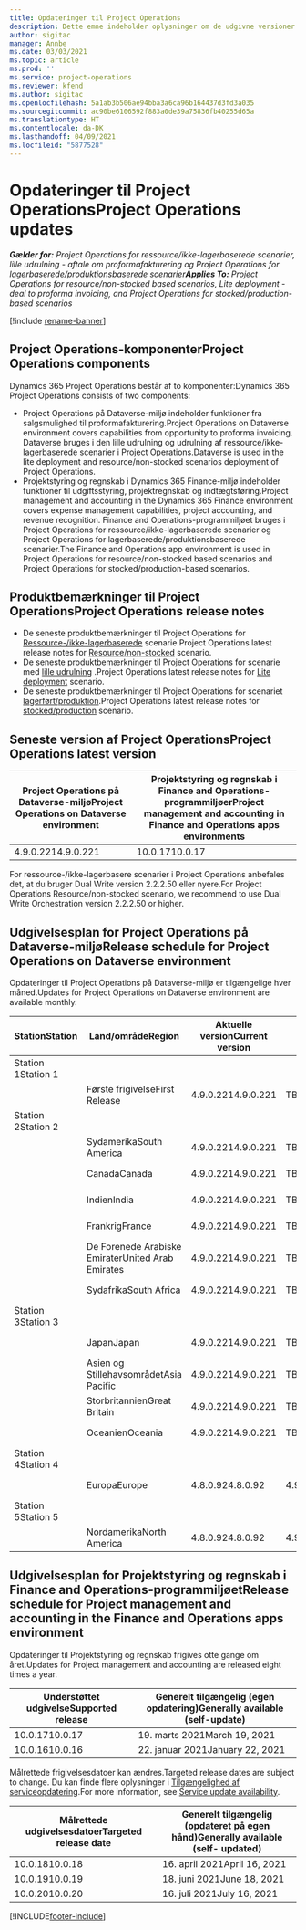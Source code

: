 ```yaml
---
title: Opdateringer til Project Operations
description: Dette emne indeholder oplysninger om de udgivne versioner af Dynamics 365 Project Operations.
author: sigitac
manager: Annbe
ms.date: 03/03/2021
ms.topic: article
ms.prod: ''
ms.service: project-operations
ms.reviewer: kfend
ms.author: sigitac
ms.openlocfilehash: 5a1ab3b506ae94bba3a6ca96b164437d3fd3a035
ms.sourcegitcommit: ac90be6106592f883a0de39a75836fb40255d65a
ms.translationtype: HT
ms.contentlocale: da-DK
ms.lasthandoff: 04/09/2021
ms.locfileid: "5877528"
---
```

# <a name="project-operations-updates"></a><span data-ttu-id="f18d4-103">Opdateringer til Project Operations</span><span class="sxs-lookup"><span data-stu-id="f18d4-103">Project Operations updates</span></span>

<span data-ttu-id="f18d4-104">_**Gælder for:** Project Operations for ressource/ikke-lagerbaserede scenarier, lille udrulning - aftale om proformafakturering og Project Operations for lagerbaserede/produktionsbaserede scenarier_</span><span class="sxs-lookup"><span data-stu-id="f18d4-104">_**Applies To:** Project Operations for resource/non-stocked based scenarios, Lite deployment - deal to proforma invoicing, and Project Operations for stocked/production-based scenarios_</span></span>

[!include [rename-banner](~/includes/cc-data-platform-banner.md)]

## <a name="project-operations-components"></a><span data-ttu-id="f18d4-105">Project Operations-komponenter</span><span class="sxs-lookup"><span data-stu-id="f18d4-105">Project Operations components</span></span>

<span data-ttu-id="f18d4-106">Dynamics 365 Project Operations består af to komponenter:</span><span class="sxs-lookup"><span data-stu-id="f18d4-106">Dynamics 365 Project Operations consists of two components:</span></span>

- <span data-ttu-id="f18d4-107">Project Operations på Dataverse-miljø indeholder funktioner fra salgsmulighed til proformafakturering.</span><span class="sxs-lookup"><span data-stu-id="f18d4-107">Project Operations on Dataverse environment covers capabilities from opportunity to proforma invoicing.</span></span> <span data-ttu-id="f18d4-108">Dataverse bruges i den lille udrulning og udrulning af ressource/ikke-lagerbaserede scenarier i Project Operations.</span><span class="sxs-lookup"><span data-stu-id="f18d4-108">Dataverse is used in the lite deployment and resource/non-stocked scenarios deployment of Project Operations.</span></span>
- <span data-ttu-id="f18d4-109">Projektstyring og regnskab i Dynamics 365 Finance-miljø indeholder funktioner til udgiftsstyring, projektregnskab og indtægtsføring.</span><span class="sxs-lookup"><span data-stu-id="f18d4-109">Project management and accounting in the Dynamics 365 Finance environment covers expense management capabilities, project accounting, and revenue recognition.</span></span> <span data-ttu-id="f18d4-110">Finance and Operations-programmiljøet bruges i Project Operations for ressource/ikke-lagerbaserede scenarier og Project Operations for lagerbaserede/produktionsbaserede scenarier.</span><span class="sxs-lookup"><span data-stu-id="f18d4-110">The Finance and Operations app environment is used in Project Operations for resource/non-stocked based scenarios and Project Operations for stocked/production-based scenarios.</span></span>

## <a name="project-operations-release-notes"></a><span data-ttu-id="f18d4-111">Produktbemærkninger til Project Operations</span><span class="sxs-lookup"><span data-stu-id="f18d4-111">Project Operations release notes</span></span>
- <span data-ttu-id="f18d4-112">De seneste produktbemærkninger til Project Operations for [Ressource-/ikke-lagerbaserede](whats-new-apr-2021-resource-based.md) scenarie.</span><span class="sxs-lookup"><span data-stu-id="f18d4-112">Project Operations latest release notes for [Resource/non-stocked](whats-new-apr-2021-resource-based.md) scenario.</span></span>
- <span data-ttu-id="f18d4-113">De seneste produktbemærkninger til Project Operations for scenarie med [lille udrulning](../pro/whats-new/whats-new-apr-2021-lite.md) .</span><span class="sxs-lookup"><span data-stu-id="f18d4-113">Project Operations latest release notes for [Lite deployment](../pro/whats-new/whats-new-apr-2021-lite.md) scenario.</span></span>
- <span data-ttu-id="f18d4-114">De seneste produktbemærkninger til Project Operations for scenariet [lagerført/produktion](../prod-pma/whats-new/whats-new-mar-2021-stocked.md).</span><span class="sxs-lookup"><span data-stu-id="f18d4-114">Project Operations latest release notes for [stocked/production](../prod-pma/whats-new/whats-new-mar-2021-stocked.md) scenario.</span></span>

## <a name="project-operations-latest-version"></a><span data-ttu-id="f18d4-115">Seneste version af Project Operations</span><span class="sxs-lookup"><span data-stu-id="f18d4-115">Project Operations latest version</span></span>

| <span data-ttu-id="f18d4-116">Project Operations på Dataverse-miljø</span><span class="sxs-lookup"><span data-stu-id="f18d4-116">Project Operations on Dataverse environment</span></span> | <span data-ttu-id="f18d4-117">Projektstyring og regnskab i Finance and Operations-programmiljøer</span><span class="sxs-lookup"><span data-stu-id="f18d4-117">Project management and accounting in Finance and Operations apps environments</span></span> | 
| --- | --- |
| <span data-ttu-id="f18d4-118">4.9.0.221</span><span class="sxs-lookup"><span data-stu-id="f18d4-118">4.9.0.221</span></span> | <span data-ttu-id="f18d4-119">10.0.17</span><span class="sxs-lookup"><span data-stu-id="f18d4-119">10.0.17</span></span> |

<span data-ttu-id="f18d4-120">For ressource-/ikke-lagerbasere scenarier i Project Operations anbefales det, at du bruger Dual Write version 2.2.2.50 eller nyere.</span><span class="sxs-lookup"><span data-stu-id="f18d4-120">For Project Operations Resource/non-stocked scenario, we recommend to use Dual Write Orchestration version 2.2.2.50 or higher.</span></span>

## <a name="release-schedule-for-project-operations-on-dataverse-environment"></a><span data-ttu-id="f18d4-121">Udgivelsesplan for Project Operations på Dataverse-miljø</span><span class="sxs-lookup"><span data-stu-id="f18d4-121">Release schedule for Project Operations on Dataverse environment</span></span>

<span data-ttu-id="f18d4-122">Opdateringer til Project Operations på Dataverse-miljø er tilgængelige hver måned.</span><span class="sxs-lookup"><span data-stu-id="f18d4-122">Updates for Project Operations on Dataverse environment are available monthly.</span></span> 

| <span data-ttu-id="f18d4-123">Station</span><span class="sxs-lookup"><span data-stu-id="f18d4-123">Station</span></span>   | <span data-ttu-id="f18d4-124">Land/område</span><span class="sxs-lookup"><span data-stu-id="f18d4-124">Region</span></span>        | <span data-ttu-id="f18d4-125">Aktuelle version</span><span class="sxs-lookup"><span data-stu-id="f18d4-125">Current version</span></span> | <span data-ttu-id="f18d4-126">Næste version</span><span class="sxs-lookup"><span data-stu-id="f18d4-126">Next version</span></span> | <span data-ttu-id="f18d4-127">Generelt tilgængelige</span><span class="sxs-lookup"><span data-stu-id="f18d4-127">Generally available</span></span> |
|-----------|---------------|-----------------|--------------|---------------------|
| <span data-ttu-id="f18d4-128">Station 1</span><span class="sxs-lookup"><span data-stu-id="f18d4-128">Station 1</span></span> |   &nbsp;      |    &nbsp;       | &nbsp;       |      &nbsp;         |
|   &nbsp;  | <span data-ttu-id="f18d4-129">Første frigivelse</span><span class="sxs-lookup"><span data-stu-id="f18d4-129">First Release</span></span> |  <span data-ttu-id="f18d4-130">4.9.0.221</span><span class="sxs-lookup"><span data-stu-id="f18d4-130">4.9.0.221</span></span>       | <span data-ttu-id="f18d4-131">TBD</span><span class="sxs-lookup"><span data-stu-id="f18d4-131">TBD</span></span>     | <span data-ttu-id="f18d4-132">23-apr-21</span><span class="sxs-lookup"><span data-stu-id="f18d4-132">23-Apr-21</span></span>           |
| <span data-ttu-id="f18d4-133">Station 2</span><span class="sxs-lookup"><span data-stu-id="f18d4-133">Station 2</span></span> |   &nbsp;      |    &nbsp;       | &nbsp;       |      &nbsp;         |
|   &nbsp;  | <span data-ttu-id="f18d4-134">Sydamerika</span><span class="sxs-lookup"><span data-stu-id="f18d4-134">South America</span></span> |  <span data-ttu-id="f18d4-135">4.9.0.221</span><span class="sxs-lookup"><span data-stu-id="f18d4-135">4.9.0.221</span></span>       | <span data-ttu-id="f18d4-136">TBD</span><span class="sxs-lookup"><span data-stu-id="f18d4-136">TBD</span></span>     | <span data-ttu-id="f18d4-137">23-apr-21</span><span class="sxs-lookup"><span data-stu-id="f18d4-137">23-Apr-21</span></span>           |
|    &nbsp; | <span data-ttu-id="f18d4-138">Canada</span><span class="sxs-lookup"><span data-stu-id="f18d4-138">Canada</span></span>        |  <span data-ttu-id="f18d4-139">4.9.0.221</span><span class="sxs-lookup"><span data-stu-id="f18d4-139">4.9.0.221</span></span>       | <span data-ttu-id="f18d4-140">TBD</span><span class="sxs-lookup"><span data-stu-id="f18d4-140">TBD</span></span>     | <span data-ttu-id="f18d4-141">23-apr-21</span><span class="sxs-lookup"><span data-stu-id="f18d4-141">23-Apr-21</span></span>           |
|   &nbsp;  | <span data-ttu-id="f18d4-142">Indien</span><span class="sxs-lookup"><span data-stu-id="f18d4-142">India</span></span>         |  <span data-ttu-id="f18d4-143">4.9.0.221</span><span class="sxs-lookup"><span data-stu-id="f18d4-143">4.9.0.221</span></span>       | <span data-ttu-id="f18d4-144">TBD</span><span class="sxs-lookup"><span data-stu-id="f18d4-144">TBD</span></span>     | <span data-ttu-id="f18d4-145">23-apr-21</span><span class="sxs-lookup"><span data-stu-id="f18d4-145">23-Apr-21</span></span>           |
|   &nbsp;  | <span data-ttu-id="f18d4-146">Frankrig</span><span class="sxs-lookup"><span data-stu-id="f18d4-146">France</span></span>         |  <span data-ttu-id="f18d4-147">4.9.0.221</span><span class="sxs-lookup"><span data-stu-id="f18d4-147">4.9.0.221</span></span>       | <span data-ttu-id="f18d4-148">TBD</span><span class="sxs-lookup"><span data-stu-id="f18d4-148">TBD</span></span>     | <span data-ttu-id="f18d4-149">23-apr-21</span><span class="sxs-lookup"><span data-stu-id="f18d4-149">23-Apr-21</span></span>           |
|   &nbsp;  | <span data-ttu-id="f18d4-150">De Forenede Arabiske Emirater</span><span class="sxs-lookup"><span data-stu-id="f18d4-150">United Arab Emirates</span></span>         |  <span data-ttu-id="f18d4-151">4.9.0.221</span><span class="sxs-lookup"><span data-stu-id="f18d4-151">4.9.0.221</span></span>       | <span data-ttu-id="f18d4-152">TBD</span><span class="sxs-lookup"><span data-stu-id="f18d4-152">TBD</span></span>     | <span data-ttu-id="f18d4-153">23-apr-21</span><span class="sxs-lookup"><span data-stu-id="f18d4-153">23-Apr-21</span></span>           |
|   &nbsp;  | <span data-ttu-id="f18d4-154">Sydafrika</span><span class="sxs-lookup"><span data-stu-id="f18d4-154">South Africa</span></span>         |  <span data-ttu-id="f18d4-155">4.9.0.221</span><span class="sxs-lookup"><span data-stu-id="f18d4-155">4.9.0.221</span></span>       | <span data-ttu-id="f18d4-156">TBD</span><span class="sxs-lookup"><span data-stu-id="f18d4-156">TBD</span></span>     | <span data-ttu-id="f18d4-157">23-apr-21</span><span class="sxs-lookup"><span data-stu-id="f18d4-157">23-Apr-21</span></span>           |
| <span data-ttu-id="f18d4-158">Station 3</span><span class="sxs-lookup"><span data-stu-id="f18d4-158">Station 3</span></span>  |      &nbsp;   |     &nbsp;      |     &nbsp;   |      &nbsp;         |
|   &nbsp;  | <span data-ttu-id="f18d4-159">Japan</span><span class="sxs-lookup"><span data-stu-id="f18d4-159">Japan</span></span>         |  <span data-ttu-id="f18d4-160">4.9.0.221</span><span class="sxs-lookup"><span data-stu-id="f18d4-160">4.9.0.221</span></span>       | <span data-ttu-id="f18d4-161">TBD</span><span class="sxs-lookup"><span data-stu-id="f18d4-161">TBD</span></span>     | <span data-ttu-id="f18d4-162">30-apr-21</span><span class="sxs-lookup"><span data-stu-id="f18d4-162">30-Apr-21</span></span>           |
|   &nbsp;  | <span data-ttu-id="f18d4-163">Asien og Stillehavsområdet</span><span class="sxs-lookup"><span data-stu-id="f18d4-163">Asia Pacific</span></span>  |  <span data-ttu-id="f18d4-164">4.9.0.221</span><span class="sxs-lookup"><span data-stu-id="f18d4-164">4.9.0.221</span></span>       | <span data-ttu-id="f18d4-165">TBD</span><span class="sxs-lookup"><span data-stu-id="f18d4-165">TBD</span></span>     | <span data-ttu-id="f18d4-166">30-apr-21</span><span class="sxs-lookup"><span data-stu-id="f18d4-166">30-Apr-21</span></span>           |
|   &nbsp;  | <span data-ttu-id="f18d4-167">Storbritannien</span><span class="sxs-lookup"><span data-stu-id="f18d4-167">Great Britain</span></span> |  <span data-ttu-id="f18d4-168">4.9.0.221</span><span class="sxs-lookup"><span data-stu-id="f18d4-168">4.9.0.221</span></span>       | <span data-ttu-id="f18d4-169">TBD</span><span class="sxs-lookup"><span data-stu-id="f18d4-169">TBD</span></span>     | <span data-ttu-id="f18d4-170">30-apr-21</span><span class="sxs-lookup"><span data-stu-id="f18d4-170">30-Apr-21</span></span>           |
|   &nbsp;  | <span data-ttu-id="f18d4-171">Oceanien</span><span class="sxs-lookup"><span data-stu-id="f18d4-171">Oceania</span></span>       |  <span data-ttu-id="f18d4-172">4.9.0.221</span><span class="sxs-lookup"><span data-stu-id="f18d4-172">4.9.0.221</span></span>       | <span data-ttu-id="f18d4-173">TBD</span><span class="sxs-lookup"><span data-stu-id="f18d4-173">TBD</span></span>     | <span data-ttu-id="f18d4-174">30-apr-21</span><span class="sxs-lookup"><span data-stu-id="f18d4-174">30-Apr-21</span></span>           |
| <span data-ttu-id="f18d4-175">Station 4</span><span class="sxs-lookup"><span data-stu-id="f18d4-175">Station 4</span></span> |     &nbsp;    |     &nbsp;      |     &nbsp;   |      &nbsp;         |
|   &nbsp;  | <span data-ttu-id="f18d4-176">Europa</span><span class="sxs-lookup"><span data-stu-id="f18d4-176">Europe</span></span>        |  <span data-ttu-id="f18d4-177">4.8.0.92</span><span class="sxs-lookup"><span data-stu-id="f18d4-177">4.8.0.92</span></span>       | <span data-ttu-id="f18d4-178">4.9.0.221</span><span class="sxs-lookup"><span data-stu-id="f18d4-178">4.9.0.221</span></span>     | <span data-ttu-id="f18d4-179">16-apr-21</span><span class="sxs-lookup"><span data-stu-id="f18d4-179">16-Apr-21</span></span>           |
| <span data-ttu-id="f18d4-180">Station 5</span><span class="sxs-lookup"><span data-stu-id="f18d4-180">Station 5</span></span> |     &nbsp;    |     &nbsp;      |     &nbsp;   |      &nbsp;         |
|   &nbsp;  | <span data-ttu-id="f18d4-181">Nordamerika</span><span class="sxs-lookup"><span data-stu-id="f18d4-181">North America</span></span> |  <span data-ttu-id="f18d4-182">4.8.0.92</span><span class="sxs-lookup"><span data-stu-id="f18d4-182">4.8.0.92</span></span>       | <span data-ttu-id="f18d4-183">4.9.0.221</span><span class="sxs-lookup"><span data-stu-id="f18d4-183">4.9.0.221</span></span>     | <span data-ttu-id="f18d4-184">23-apr-21</span><span class="sxs-lookup"><span data-stu-id="f18d4-184">23-Apr-21</span></span>           |

## <a name="release-schedule-for-project-management-and-accounting-in-the-finance-and-operations-apps-environment"></a><span data-ttu-id="f18d4-185">Udgivelsesplan for Projektstyring og regnskab i Finance and Operations-programmiljøet</span><span class="sxs-lookup"><span data-stu-id="f18d4-185">Release schedule for Project management and accounting in the Finance and Operations apps environment</span></span>

<span data-ttu-id="f18d4-186">Opdateringer til Projektstyring og regnskab frigives otte gange om året.</span><span class="sxs-lookup"><span data-stu-id="f18d4-186">Updates for Project management and accounting are released eight times a year.</span></span>

| <span data-ttu-id="f18d4-187">Understøttet udgivelse</span><span class="sxs-lookup"><span data-stu-id="f18d4-187">Supported release</span></span> | <span data-ttu-id="f18d4-188">Generelt tilgængelig (egen opdatering)</span><span class="sxs-lookup"><span data-stu-id="f18d4-188">Generally available (self-update)</span></span> |
| --- | --- |
| <span data-ttu-id="f18d4-189">10.0.17</span><span class="sxs-lookup"><span data-stu-id="f18d4-189">10.0.17</span></span> | <span data-ttu-id="f18d4-190">19. marts 2021</span><span class="sxs-lookup"><span data-stu-id="f18d4-190">March 19, 2021</span></span> |
| <span data-ttu-id="f18d4-191">10.0.16</span><span class="sxs-lookup"><span data-stu-id="f18d4-191">10.0.16</span></span> | <span data-ttu-id="f18d4-192">22. januar 2021</span><span class="sxs-lookup"><span data-stu-id="f18d4-192">January 22, 2021</span></span> |


<span data-ttu-id="f18d4-193">Målrettede frigivelsesdatoer kan ændres.</span><span class="sxs-lookup"><span data-stu-id="f18d4-193">Targeted release dates are subject to change.</span></span> <span data-ttu-id="f18d4-194">Du kan finde flere oplysninger i [Tilgængelighed af serviceopdatering](https://docs.microsoft.com/dynamics365/fin-ops-core/fin-ops/get-started/public-preview-releases?toc=/dynamics365/finance/toc.json).</span><span class="sxs-lookup"><span data-stu-id="f18d4-194">For more information, see [Service update availability](https://docs.microsoft.com/dynamics365/fin-ops-core/fin-ops/get-started/public-preview-releases?toc=/dynamics365/finance/toc.json).</span></span>

| <span data-ttu-id="f18d4-195">Målrettede udgivelsesdatoer</span><span class="sxs-lookup"><span data-stu-id="f18d4-195">Targeted release date</span></span> | <span data-ttu-id="f18d4-196">Generelt tilgængelig (opdateret på egen hånd)</span><span class="sxs-lookup"><span data-stu-id="f18d4-196">Generally available (self- updated)</span></span> |
| --- | --- |
| <span data-ttu-id="f18d4-197">10.0.18</span><span class="sxs-lookup"><span data-stu-id="f18d4-197">10.0.18</span></span> | <span data-ttu-id="f18d4-198">16. april 2021</span><span class="sxs-lookup"><span data-stu-id="f18d4-198">April 16, 2021</span></span> |
| <span data-ttu-id="f18d4-199">10.0.19</span><span class="sxs-lookup"><span data-stu-id="f18d4-199">10.0.19</span></span> | <span data-ttu-id="f18d4-200">18. juni 2021</span><span class="sxs-lookup"><span data-stu-id="f18d4-200">June 18, 2021</span></span> |
| <span data-ttu-id="f18d4-201">10.0.20</span><span class="sxs-lookup"><span data-stu-id="f18d4-201">10.0.20</span></span> | <span data-ttu-id="f18d4-202">16. juli 2021</span><span class="sxs-lookup"><span data-stu-id="f18d4-202">July 16, 2021</span></span> |


[!INCLUDE[footer-include](../includes/footer-banner.md)]
